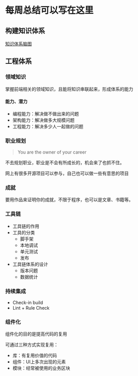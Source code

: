# 每周总结可以写在这里

## 构建知识体系

[知识体系脑图](https://www.yuque.com/docs/share/e087a7b6-46bc-4d64-bf55-5ef360f37a69?#)

## 工程体系

### 领域知识
掌握前端相关的领域知识，且能将知识串联起来，形成体系的能力

#### 能力、潜力
- 编程能力：解决做不做出来的问题
- 架构能力：解决做多大规模问题
- 工程能力：解决多少人一起做的问题

### 职业规划
> You are the owner of your career

不去规划职业，职业是不会有所成长的，机会来了也抓不住。

网上有很多开源项目可以参与，自己也可以做一些有意思的项目

### 成就
要用作品来证明你的成就，不限于程序，也可以是文章、书籍等。

### 工具链
- 工具链的作用
- 工具的分类
  - 脚手架
  - 本地调试
  - 单元测试
  - 发布
- 工具链体系的设计
  - 版本问题
  - 数据统计

### 持续集成
- Check-in build
- Lint + Rule Check

### 组件化
组件化的目的是提高代码的复用

可通过三种方式实现复用：
- 库：有复用价值的代码
- 组件：UI上多次出现的元素
- 模块：经常被使用的业务区块

